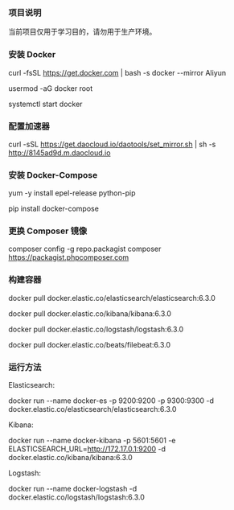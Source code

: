 ### 项目说明

当前项目仅用于学习目的，请勿用于生产环境。

### 安装 Docker

curl -fsSL https://get.docker.com | bash -s docker --mirror Aliyun

usermod -aG docker  root

systemctl start docker

### 配置加速器

curl -sSL https://get.daocloud.io/daotools/set_mirror.sh | sh -s http://8145ad9d.m.daocloud.io

### 安装 Docker-Compose

yum -y install epel-release python-pip

pip install docker-compose

### 更换 Composer 镜像

composer config -g repo.packagist composer https://packagist.phpcomposer.com

### 构建容器

docker pull docker.elastic.co/elasticsearch/elasticsearch:6.3.0

docker pull docker.elastic.co/kibana/kibana:6.3.0

docker pull docker.elastic.co/logstash/logstash:6.3.0

docker pull docker.elastic.co/beats/filebeat:6.3.0

### 运行方法

Elasticsearch:

docker run --name docker-es -p 9200:9200 -p 9300:9300 -d docker.elastic.co/elasticsearch/elasticsearch:6.3.0

Kibana:

docker run --name docker-kibana -p 5601:5601 -e ELASTICSEARCH_URL=http://172.17.0.1:9200 -d docker.elastic.co/kibana/kibana:6.3.0

Logstash:

docker run --name docker-logstash -d docker.elastic.co/logstash/logstash:6.3.0

